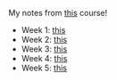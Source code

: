 My notes from [this](https://www.coursera.org/learn/competitive-data-science/home/welcome) course!

- Week 1: [this](../how-to-win-data-science-competition-learn-from-top-kaggler/2020-04-27-week1.md)
- Week 2: [this]()
- Week 3: [this]()
- Week 4: [this](./2020-04-27-week4.md)
- Week 5: [this]()
